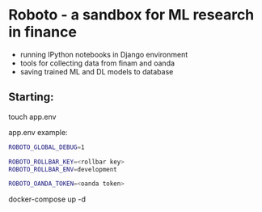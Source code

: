 # Roboto - a sandbox for ML research in finance

- running IPython notebooks in Django environment
- tools for collecting data from finam and oanda
- saving trained ML and DL models to database

## Starting:

touch app.env

app.env example:
```bash
ROBOTO_GLOBAL_DEBUG=1

ROBOTO_ROLLBAR_KEY=<rollbar key>
ROBOTO_ROLLBAR_ENV=development

ROBOTO_OANDA_TOKEN=<oanda token>
```

docker-compose up -d

